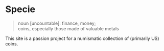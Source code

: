 # Specie

> noun \[uncountable]: finance, money;<br>
> coins, especially those made of valuable metals

This site is a passion project for a numismatic collection of (primarily US) coins.
